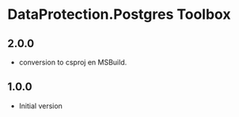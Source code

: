# DataProtection.Postgres Toolbox

## 2.0.0

- conversion to csproj en MSBuild.

## 1.0.0

- Initial version
